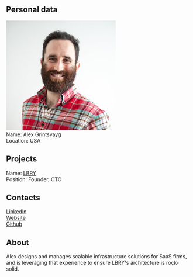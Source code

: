 ## Personal data
![ photo](photo/alex_grintsvayg.jpg)  
Name: Alex Grintsvayg  
Location: USA  
## Projects 
Name: [LBRY](../projects/lbry.md)  
Position: Founder, CTO  
## Contacts
[LinkedIn](https://www.linkedin.com/in/lyoshenka/)  
[Website](https://grin.io)  
[Github](https://github.com/lyoshenka)
## About
Alex designs and manages scalable infrastructure solutions for SaaS firms, and is leveraging that experience to ensure LBRY's architecture is rock-solid.
